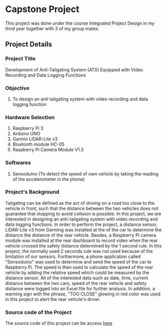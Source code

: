 # Capstone Project

This project was done under the course Integrated Project Design in my third year together with 3 of my group mates. 

## Project Details

### Project Title
Development of Anti-Tailgating System (ATS) Equipped with Video Recording and Data Logging Functions

### Objective
1. To design an anti tailgating system with video recording and data logging function

### Hardware Selection
1. Raspberry Pi 3
2. Arduino UNO
3. Garmin LIDAR-Lite v3
4. Bluetooth module HC-05
5. Raspberry Pi Camera Module V1.3

### Softwares
1. Sensoduino (To detect the speed of own vehicle by taking the reading of the accelerometer in the phone)

### Project's Background
Tailgating can be defined as the act of driving on a road too close to the vehicle in front, such that the distance between the two vehicles does not guarantee that stopping to avoid collision is possible. In this project, we are interested in designing an anti-tailgating system with video recording and data logging functions. In order to perform the project, a distance sensor, LIDAR-Lite v3 from Garming was installed at the of the car to determine the distance the distance of the rear vehicle. Besdes, a Raspberry Pi camera module was installed at the rear dashboard to record video when the rear vehicle crossed the safety distance determined by the 1 second rule. In this project, the normally used 2 seconds rule was not used because of the limitation of our sensors. Furthermore, a phone application called "Sensoduino" was used to determine and send the speed of the car to Raspberry Pi. The speed is then used to calculate the speed of the rear vehicle by adding the relative speed which could be measured by the distance sensor. All of the interested data such as date, time, current distance between the two cars, speed of the rear vehicle and safety distance were logged into an Excel file for further analysis. In addition, a warning sign with the phrase, "TOO CLOSE" glowing in red color was used in this project to alert the rear vehicle's driver.

### Source code of the Project
The source code of this project can be access [here](https://github.com/marcushwz/capstone-project/blob/master/capstone.py)





